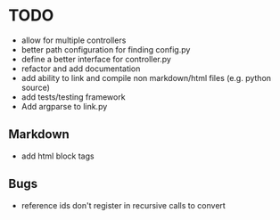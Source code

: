 TODO
====

* allow for multiple controllers
* better path configuration for finding config.py
* define a better interface for controller.py
* refactor and add documentation
* add ability to link and compile non markdown/html files (e.g. python
  source)
* add tests/testing framework
* Add argparse to link.py

Markdown
--------

* add html block tags

Bugs
----

* reference ids don't register in recursive calls to convert

